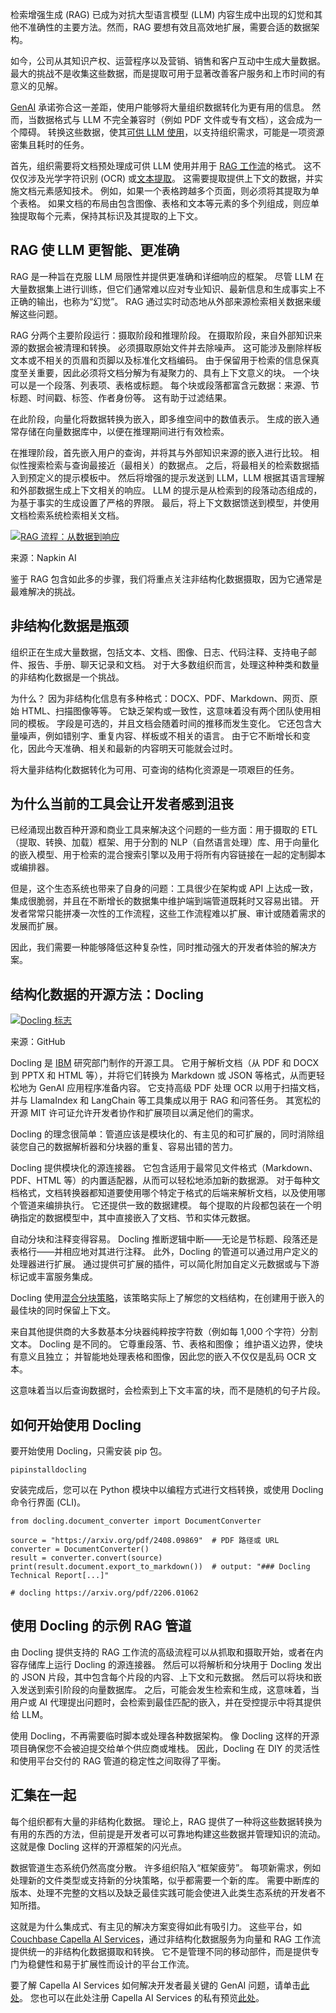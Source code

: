 检索增强生成 (RAG) 已成为对抗大型语言模型 (LLM) 内容生成中出现的幻觉和其他不准确性的主要方法。然而，RAG 要想有效且高效地扩展，需要合适的数据架构。

如今，公司从其知识产权、运营程序以及营销、销售和客户互动中生成大量数据。 最大的挑战不是收集这些数据，而是提取可用于显著改善客户服务和上市时间的有意义的见解。

[GenAI](https://thenewstack.io/genai-is-quickly-reinventing-it-operations-leaving-many-behind/) 承诺弥合这一差距，使用户能够将大量组织数据转化为更有用的信息。 然而，当数据格式与 LLM 不完全兼容时（例如 PDF 文件或专有文档），这会成为一个障碍。 转换这些数据，使其[可供 LLM 使用](https://thenewstack.io/what-is-a-large-language-model/)，以支持组织需求，可能是一项资源密集且耗时的任务。

首先，组织需要将文档预处理成可供 LLM 使用并用于 [RAG 工作流](https://thenewstack.io/why-rag-is-essential-for-next-gen-ai-development/)的格式。 这不仅仅涉及光学字符识别 (OCR) 或[文本提取](https://thenewstack.io/top-10-nlp-tools-in-python-for-text-analysis-applications/)。 这需要提取提供上下文的数据，并实施文档元素感知技术。 例如，如果一个表格跨越多个页面，则必须将其提取为单个表格。 如果文档的布局由包含图像、表格和文本等元素的多个列组成，则应单独提取每个元素，保持其标识及其提取的上下文。

## RAG 使 LLM 更智能、更准确

RAG 是一种旨在克服 LLM 局限性并提供更准确和详细响应的框架。 尽管 LLM 在大量数据集上进行训练，但它们通常难以应对专业知识、最新信息和生成事实上不正确的输出，也称为“幻觉”。 RAG 通过实时动态地从外部来源检索相关数据来缓解这些问题。

RAG 分两个主要阶段运行：摄取阶段和推理阶段。 在摄取阶段，来自外部知识来源的数据会被清理和转换。 必须摄取原始文件并去除噪声。 这可能涉及删除样板文本或不相关的页眉和页脚以及标准化文档编码。 由于保留用于检索的信息保真度至关重要，因此必须将文档分解为有凝聚力的、具有上下文意义的块。 一个块可以是一个段落、列表项、表格或标题。 每个块或段落都富含元数据：来源、节标题、时间戳、标签、作者身份等。 这有助于过滤结果。

在此阶段，向量化将数据转换为嵌入，即多维空间中的数值表示。 生成的嵌入通常存储在向量数据库中，以便在推理期间进行有效检索。

在推理阶段，首先嵌入用户的查询，并将其与外部知识来源的嵌入进行比较。 相似性搜索检索与查询最接近（最相关）的数据点。 之后，将最相关的检索数据插入到预定义的提示模板中。 然后将增强的提示发送到 LLM，LLM 根据其语言理解和外部数据生成上下文相关的响应。 LLM 的提示是从检索到的段落动态组成的，为基于事实的生成设置了严格的界限。 最后，将上下文数据馈送到模型，并使用文档检索系统检索相关文档。

[![RAG 流程：从数据到响应](https://cdn.thenewstack.io/media/2025/08/74369fa4-image2-1024x939.png)](https://cdn.thenewstack.io/media/2025/08/74369fa4-image2-1024x939.png)

来源：Napkin AI

鉴于 RAG 包含如此多的步骤，我们将重点关注非结构化数据摄取，因为它通常是最难解决的挑战。

## 非结构化数据是瓶颈

组织正在生成大量数据，包括文本、文档、图像、日志、代码注释、支持电子邮件、报告、手册、聊天记录和文档。 对于大多数组织而言，处理这种种类和数量的非结构化数据是一个挑战。

为什么？ 因为非结构化信息有多种格式：DOCX、PDF、Markdown、网页、原始 HTML、扫描图像等等。 它缺乏架构或一致性，这意味着没有两个团队使用相同的模板。 字段是可选的，并且文档会随着时间的推移而发生变化。 它还包含大量噪声，例如错别字、重复内容、样板或不相关的语言。 由于它不断增长和变化，因此今天准确、相关和最新的内容明天可能就会过时。

将大量非结构化数据转化为可用、可查询的结构化资源是一项艰巨的任务。

## 为什么当前的工具会让开发者感到沮丧

已经涌现出数百种开源和商业工具来解决这个问题的一些方面：用于摄取的 ETL（提取、转换、加载）框架、用于分割的 NLP（自然语言处理）库、用于向量化的嵌入模型、用于检索的混合搜索引擎以及用于将所有内容链接在一起的定制脚本或编排器。

但是，这个生态系统也带来了自身的问题：工具很少在架构或 API 上达成一致，集成很脆弱，并且在不断增长的数据集中维护端到端管道既耗时又容易出错。 开发者常常只能拼凑一次性的工作流程，这些工作流程难以扩展、审计或随着需求的发展而扩展。

因此，我们需要一种能够降低这种复杂性，同时推动强大的开发者体验的解决方案。

## 结构化数据的开源方法：Docling

[![Docling 标志](https://cdn.thenewstack.io/media/2025/08/8d7fdb00-image1-1024x428.png)](https://cdn.thenewstack.io/media/2025/08/8d7fdb00-image1-1024x428.png)

来源：GitHub

Docling 是 [IBM](http://www.ibm.com/products/webmethods-hybrid-integration?utm_content=inline+mention) 研究部门制作的开源工具。 它用于解析文档（从 PDF 和 DOCX 到 PPTX 和 HTML 等），并将它们转换为 Markdown 或 JSON 等格式，从而更轻松地为 GenAI 应用程序准备内容。 它支持高级 PDF 处理 OCR 以用于扫描文档，并与 LlamaIndex 和 LangChain 等工具集成以用于 RAG 和问答任务。 其宽松的开源 MIT 许可证允许开发者协作和扩展项目以满足他们的需求。

Docling 的理念很简单：管道应该是模块化的、有主见的和可扩展的，同时消除组装您自己的数据解析器和分块器的重复、容易出错的苦力。

Docling 提供模块化的源连接器。 它包含适用于最常见文件格式（Markdown、PDF、HTML 等）的内置适配器，从而可以轻松地添加新的数据源。 对于每种文档格式，文档转换器都知道要使用哪个特定于格式的后端来解析文档，以及使用哪个管道来编排执行。 它还提供一致的数据建模。 每个提取的片段都包装在一个明确指定的数据模型中，其中直接嵌入了文档、节和实体元数据。

自动分块和注释变得容易。 Docling 推断逻辑中断——无论是节标题、段落还是表格行——并相应地对其进行注释。 此外，Docling 的管道可以通过用户定义的处理器进行扩展。 通过提供可扩展的插件，可以简化附加自定义元数据或与下游标记或丰富服务集成。

Docling 使用[混合分块策略](https://thenewstack.io/augmenting-multi-and-hybrid-cloud-strategies-with-databases/)，该策略实际上了解您的文档结构，在创建用于嵌入的最佳块的同时保留上下文。

来自其他提供商的大多数基本分块器纯粹按字符数（例如每 1,000 个字符）分割文本。 Docling 是不同的。 它尊重段落、节、表格和图像； 维护语义边界，使块有意义且独立； 并智能地处理表格和图像，因此您的嵌入不仅仅是乱码 OCR 文本。

这意味着当以后查询数据时，会检索到上下文丰富的块，而不是随机的句子片段。

## 如何开始使用 Docling

要开始使用 Docling，只需安装 pip 包。

`pipinstalldocling`

安装完成后，您可以在 Python 模块中以编程方式进行文档转换，或使用 Docling 命令行界面 (CLI)。

```
from docling.document_converter import DocumentConverter

source = "https://arxiv.org/pdf/2408.09869"  # PDF 路径或 URL
converter = DocumentConverter()
result = converter.convert(source)
print(result.document.export_to_markdown())  # output: "### Docling Technical Report[...]"

# docling https://arxiv.org/pdf/2206.01062
```

## 使用 Docling 的示例 RAG 管道

由 Docling 提供支持的 RAG 工作流的高级流程可以从抓取和摄取开始，或者在内容存储库上运行 Docling 的源连接器。 然后可以将解析和分块用于 Docling 发出的 JSON 片段，其中包含每个片段的内容、上下文和元数据。 然后可以将块和嵌入发送到索引阶段的向量数据库。 之后，可能会发生检索和生成，这意味着，当用户或 AI 代理提出问题时，会检索到最佳匹配的嵌入，并在受控提示中将其提供给 LLM。

使用 Docling，不再需要临时脚本或处理各种数据架构。 像 Docling 这样的开源项目确保您不会被迫提交给单个供应商或堆栈。 因此，Docling 在 DIY 的灵活性和使用平台交付的 RAG 管道的稳定性之间取得了平衡。

## 汇集在一起

每个组织都有大量的非结构化数据。 理论上，RAG 提供了一种将这些数据转换为有用的东西的方法，但前提是开发者可以可靠地构建这些数据并管理知识的流动。 这就是像 Docling 这样的开源框架的闪光点。

数据管道生态系统仍然高度分散。 许多组织陷入“框架疲劳”。 每项新需求，例如处理新的文件类型或支持新的分块策略，似乎都需要一个新的库。 需要中断库的版本、处理不完整的文档以及缺乏最佳实践可能会使进入此类生态系统的开发者不知所措。

这就是为什么集成式、有主见的解决方案变得如此有吸引力。 这些平台，如 [Couchbase Capella AI Services](https://www.couchbase.com/products/ai-services/)，通过非结构化数据服务为向量和 RAG 工作流提供统一的非结构化数据摄取和转换。 它不是管理不同的移动部件，而是提供专门为稳健性和易于扩展性而设计的平台工作流。

要了解 Capella AI Services 如何解决开发者最关键的 GenAI 问题，请单击[此处](https://www.couchbase.com/products/ai-services/)。 您也可以在此处注册 Capella AI Services 的私有预览[此处](https://info.couchbase.com/capella-ai-services-signup?_gl=1*pfu69a*_gcl_aw*R0NMLjE3NTQ1ODIwOTMuQ2owS0NRanduZEhFQmhEVkFSSXNBR2gwZzNCMFdxSklOdnh0SmU5djl3Nzd4MHVRZ2hnZVBDWE1MU1BYZmt0eWV5OTFWZEFNeEMwcGVRUWFBdko2RUFMd193Y0I.*_gcl_au*ODYwOTQwNDUuMTc1NTExNzI4Nw..)。